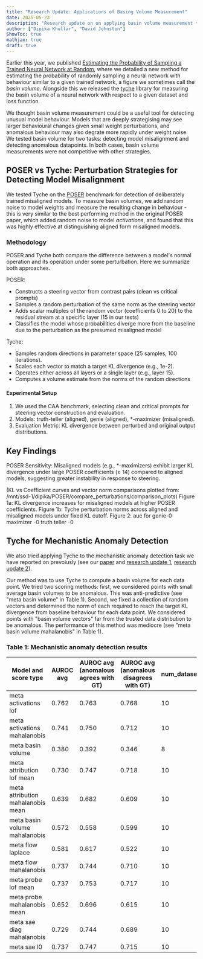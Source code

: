 ```yaml
---
title: "Research Update: Applications of Basing Volume Measurement"
date: 2025-05-23
description: "Research update on on applying basin volume measurement to downstream tasks"
author: ["Dipika Khullar", "David Johnston"]
ShowToc: true
mathjax: true
draft: true
---
```


Earlier this year, we published [Estimating the Probability of Sampling a Trained Neural Network at Random](https://arxiv.org/abs/2501.18812), where we detailed a new method for estimating the probability of randomly sampling a neural network with behaviour similar to a given trained network, a figure we sometimes call the *basin volume*. Alongside this we released the [tyche](https://github.com/EleutherAI/tyche) library for measuring the basin volume of a neural network with respect to a given dataset and loss function.

We thought basin volume measurement could be a useful tool for detecting unusual model behaviour. Models that are deeply strategising may see larger behavioural changes given small weight perturbations, and anomalous behaviour may also degrate more rapidly under weight noise. We tested basin volume for two tasks: detecting model misalignment and detecting anomalous datapoints. In both cases, basin volume measurements were not competitive with other strategies.

## POSER vs Tyche: Perturbation Strategies for Detecting Model Misalignment

We tested Tyche on the [POSER](https://github.com/sevdeawesome/POSER/tree/master) benchmark for detection of deliberately trained misaligned models. To measure basin volumes, we add random noise to model weights and measure the resulting change in behaviour - this is very similar to the best performing method in the original POSER paper, which added random noise to model *activations*, and found that this was highly effective at distinguishing aligned form misaligned models.

### Methodology

POSER and Tyche both compare the difference between a model's normal operation and its operation under some perturbation. Here we summarize both approaches.

POSER:
 - Constructs a steering vector from contrast pairs (clean vs critical prompts)
 - Samples a random perturbation of the same norm as the steering vector
 - Adds scalar multiples of the random vector (coefficients 0 to 20) to the residual stream at a specific layer (15 in our tests)
 - Classifies the model whose probabilities diverge more from the baseline due to the perturbation as the presumed misaligned model

Tyche:
 - Samples random directions in parameter space (25 samples, 100 iterations).
 - Scales each vector to match a target KL divergence (e.g., 1e-2).
 - Operates either across all layers or a single layer (e.g., layer 15).
 - Computes a volume estimate from the norms of the random directions


#### Experimental Setup

1. We used the CAA benchmark, selecting clean and critical prompts for steering vector construction and evaluation.
2. Models: truth-teller (aligned), genie (aligned), *-maximizer (misaligned).
3. Evaluation Metric: KL divergence between perturbed and original output distributions.


## Key Findings
POSER Sensitivity: Misaligned models (e.g., *-maximizers) exhibit larger KL divergence under large POSER coefficients (≥ 14) compared to aligned models, suggesting greater instability in response to steering.


(KL vs Coefficient curves and vector norm comparisons plotted from: /mnt/ssd-1/dipika/POSER/compare_perturbations/comparison_plots)
Figure 1a: KL divergence increases for misaligned models at higher POSER coefficients.
Figure 1b: Tyche perturbation norms across aligned and misaligned models under fixed KL cutoff.
Figure 2: auc for genie-0 maximizer -0 truth teller -0 


## Tyche for Mechanistic Anomaly Detection

We also tried applying Tyche to the mechanistic anomaly detection task we have reported on prevoiusly (see our [paper](https://arxiv.org/abs/2504.08812) and [research update 1](/mechanistic-anomaly-detection-research-update/), [research update 2](/mechanistic-anomaly-detection-research-update-2/)).

Our method was to use Tyche to compute a basin volume for each data point. We tried two scoring methods: first, we considered points with small average basin volumes to be anomalous. This was anti-predictive (see "meta basin volume" in Table 1). Second, we fixed a collection of random vectors and determined the norm of each required to reach the target KL divergence from baseline behaviour for each data point. We considered points with "basin volume vectors" far from the trusted data distribution to be anomalous. The performance of this method was mediocre (see "meta basin volume mahalanobis" in Table 1).

### Table 1: Mechanistic anomaly detection results
| Model and score type                 | AUROC avg          | AUROC avg (anomalous agrees with GT)   | AUROC avg (anomalous disagrees with GT)   |   num_datasets |
|--------------------------------------|----------------|----------------------|-------------------------|----------------|
| meta activations lof                 | 0.762          | 0.763                | 0.768                   |             10 |
| meta activations mahalanobis         | 0.741          | 0.750                | 0.712                   |             10 |
| meta basin volume                    | 0.380          | 0.392                | 0.346                   |              8 |
| meta attribution lof mean            | 0.730          | 0.747                | 0.718                   |             10 |
| meta attribution mahalanobis mean    | 0.639          | 0.682                | 0.609                   |             10 |
| meta basin volume mahalanobis        | 0.572          | 0.558                | 0.599                   |             10 |
| meta flow laplace                    | 0.581          | 0.617                | 0.522                   |             10 |
| meta flow mahalanobis                | 0.737          | 0.744                | 0.710                   |             10 |
| meta probe lof mean                  | 0.737          | 0.753                | 0.717                   |             10 |
| meta probe mahalanobis mean          | 0.652          | 0.696                | 0.615                   |             10 |
| meta sae diag mahalanobis            | 0.729          | 0.744                | 0.689                   |             10 |
| meta sae l0                          | 0.737          | 0.747                | 0.715                   |             10 |